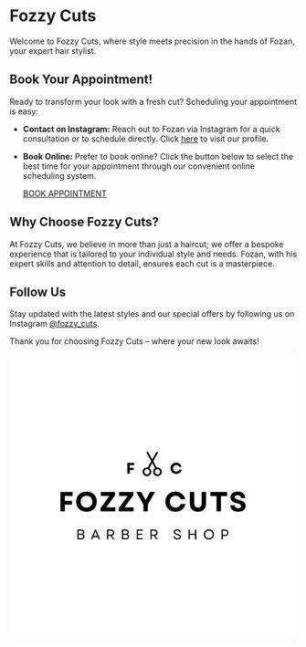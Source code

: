 # Fozzy Cuts

Welcome to Fozzy Cuts, where style meets precision in the hands of Fozan, your expert hair stylist.

## Book Your Appointment!

Ready to transform your look with a fresh cut? Scheduling your appointment is easy:

- **Contact on Instagram:** Reach out to Fozan via Instagram for a quick consultation or to schedule directly. Click [here](https://www.instagram.com/fozzy_cuts/) to visit our profile.
- **Book Online:** Prefer to book online? Click the button below to select the best time for your appointment through our convenient online scheduling system.
  
  [BOOK APPOINTMENT](https://calendly.com/fozzycuts)

## Why Choose Fozzy Cuts?

At Fozzy Cuts, we believe in more than just a haircut; we offer a bespoke experience that is tailored to your individual style and needs. Fozan, with his expert skills and attention to detail, ensures each cut is a masterpiece.

## Follow Us

Stay updated with the latest styles and our special offers by following us on Instagram [@fozzy_cuts](https://www.instagram.com/fozzy_cuts/).

Thank you for choosing Fozzy Cuts – where your new look awaits!





![Fozzy Logo](https://raw.githubusercontent.com/BibhasS/Fozzy-Cuts-website/main/images/Fozzy%20Cuts.png)
